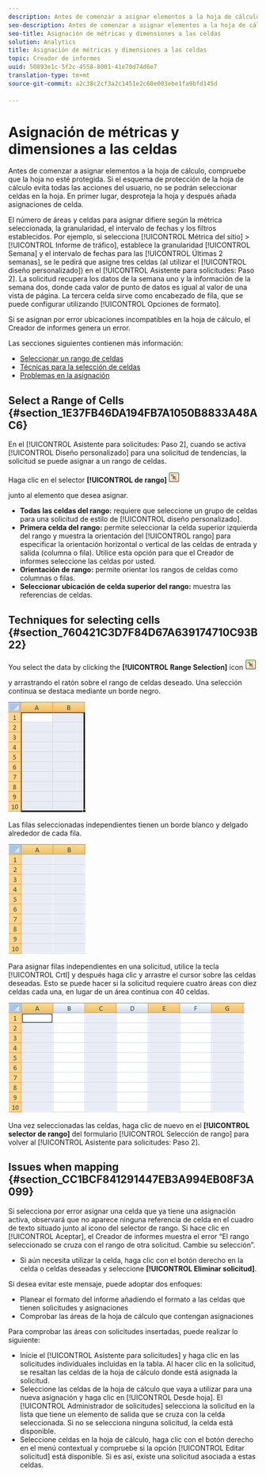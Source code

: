 ```yaml
---
description: Antes de comenzar a asignar elementos a la hoja de cálculo, compruebe que la hoja no esté protegida. Si el esquema de protección de la hoja de cálculo evita todas las acciones del usuario, no se podrán seleccionar celdas en la hoja. En primer lugar, desproteja la hoja y después añada asignaciones de celda.
seo-description: Antes de comenzar a asignar elementos a la hoja de cálculo, compruebe que la hoja no esté protegida. Si el esquema de protección de la hoja de cálculo evita todas las acciones del usuario, no se podrán seleccionar celdas en la hoja. En primer lugar, desproteja la hoja y después añada asignaciones de celda.
seo-title: Asignación de métricas y dimensiones a las celdas
solution: Analytics
title: Asignación de métricas y dimensiones a las celdas
topic: Creador de informes
uuid: 50893e1c-5f2c-4558-8001-41e70d74d6e7
translation-type: tm+mt
source-git-commit: a2c38c2cf3a2c1451e2c60e003ebe1fa9bfd145d

---
```



# Asignación de métricas y dimensiones a las celdas

Antes de comenzar a asignar elementos a la hoja de cálculo, compruebe que la hoja no esté protegida. Si el esquema de protección de la hoja de cálculo evita todas las acciones del usuario, no se podrán seleccionar celdas en la hoja. En primer lugar, desproteja la hoja y después añada asignaciones de celda.

El número de áreas y celdas para asignar difiere según la métrica seleccionada, la granularidad, el intervalo de fechas y los filtros establecidos. Por ejemplo, si selecciona [!UICONTROL Métrica del sitio] &gt; [!UICONTROL Informe de tráfico], establece la granularidad [!UICONTROL Semana] y el intervalo de fechas para las [!UICONTROL Últimas 2 semanas], se le pedirá que asigne tres celdas (al utilizar el [!UICONTROL diseño personalizado]) en el [!UICONTROL Asistente para solicitudes: Paso 2]. La solicitud recupera los datos de la semana uno y la información de la semana dos, donde cada valor de punto de datos es igual al valor de una vista de página. La tercera celda sirve como encabezado de fila, que se puede configurar utilizando [!UICONTROL Opciones de formato].

Si se asignan por error ubicaciones incompatibles en la hoja de cálculo, el Creador de informes genera un error.

Las secciones siguientes contienen más información:

* [Seleccionar un rango de celdas](../../../analyze/report-builder/layout/map-metrics-and-dimensions-to-cells.md#section_1E37FB46DA194FB7A1050B8833A48AC6)
* [Técnicas para la selección de celdas](../../../analyze/report-builder/layout/map-metrics-and-dimensions-to-cells.md#section_760421C3D7F84D67A639174710C93B22)
* [Problemas en la asignación](../../../analyze/report-builder/layout/map-metrics-and-dimensions-to-cells.md#section_CC1BCF841291447EB3A994EB08F3A099)

## Select a Range of Cells {#section_1E37FB46DA194FB7A1050B8833A48AC6}

En el [!UICONTROL Asistente para solicitudes: Paso 2], cuando se activa [!UICONTROL Diseño personalizado] para una solicitud de tendencias, la solicitud se puede asignar a un rango de celdas.

Haga clic en el selector **[!UICONTROL de rango]** ![select_cell_icon.png](assets/select_cell_icon.png)

junto al elemento que desea asignar.

* **Todas las celdas del rango:** requiere que seleccione un grupo de celdas para una solicitud de estilo de [!UICONTROL diseño personalizado].
* **Primera celda del rango:** permite seleccionar la celda superior izquierda del rango y muestra la orientación del [!UICONTROL rango] para especificar la orientación horizontal o vertical de las celdas de entrada y salida (columna o fila). Utilice esta opción para que el Creador de informes seleccione las celdas por usted.
* **Orientación de rango:** permite orientar los rangos de celdas como columnas o filas.
* **Seleccionar ubicación de celda superior del rango:** muestra las referencias de celdas.

## Techniques for selecting cells {#section_760421C3D7F84D67A639174710C93B22}

You select the data by clicking the **[!UICONTROL Range Selection]** icon  ![select_cell_icon.png](assets/select_cell_icon.png)

y arrastrando el ratón sobre el rango de celdas deseado. Una selección continua se destaca mediante un borde negro. 

![](assets/twenty_cells.gif)

Las filas seleccionadas independientes tienen un borde blanco y delgado alrededor de cada fila.

![](assets/twoXten_cells_highlighted.gif)

Para asignar filas independientes en una solicitud, utilice la tecla [!UICONTROL Crtl] y después haga clic y arrastre el cursor sobre las celdas deseadas. Esto se puede hacer si la solicitud requiere cuatro áreas con diez celdas cada una, en lugar de un área continua con 40 celdas.

![](assets/map4.png)

Una vez seleccionadas las celdas, haga clic de nuevo en el **[!UICONTROL selector de rango]** del formulario [!UICONTROL Selección de rango] para volver al [!UICONTROL Asistente para solicitudes: Paso 2].

## Issues when mapping {#section_CC1BCF841291447EB3A994EB08F3A099}

Si selecciona por error asignar una celda que ya tiene una asignación activa, observará que no aparece ninguna referencia de celda en el cuadro de texto situado junto al icono del selector de rango. Si hace clic en [!UICONTROL Aceptar], el Creador de informes muestra el error “El rango seleccionado se cruza con el rango de otra solicitud. Cambie su selección”.

* Si aún necesita utilizar la celda, haga clic con el botón derecho en la celda o celdas deseadas y seleccione **[!UICONTROL Eliminar solicitud]**.

Si desea evitar este mensaje, puede adoptar dos enfoques:

* Planear el formato del informe añadiendo el formato a las celdas que tienen solicitudes y asignaciones
* Comprobar las áreas de la hoja de cálculo que contengan asignaciones

Para comprobar las áreas con solicitudes insertadas, puede realizar lo siguiente:

* Inicie el [!UICONTROL Asistente para solicitudes] y haga clic en las solicitudes individuales incluidas en la tabla. Al hacer clic en la solicitud, se resaltan las celdas de la hoja de cálculo donde está asignada la solicitud.
* Seleccione las celdas de la hoja de cálculo que vaya a utilizar para una nueva asignación y haga clic en [!UICONTROL Desde hoja]. El [!UICONTROL Administrador de solicitudes] selecciona la solicitud en la lista que tiene un elemento de salida que se cruza con la celda seleccionada. Si no se selecciona ninguna solicitud, la celda está disponible.
* Seleccione celdas en la hoja de cálculo, haga clic con el botón derecho en el menú contextual y compruebe si la opción [!UICONTROL Editar solicitud] está disponible. Si es así, existe una solicitud asociada a estas celdas.
